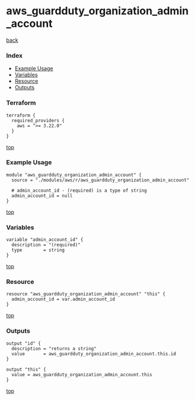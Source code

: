 # aws_guardduty_organization_admin_account

[back](../aws.md)

### Index

- [Example Usage](#example-usage)
- [Variables](#variables)
- [Resource](#resource)
- [Outputs](#outputs)

### Terraform

```hcl
terraform {
  required_providers {
    aws = ">= 3.22.0"
  }
}
```

[top](#index)

### Example Usage

```hcl
module "aws_guardduty_organization_admin_account" {
  source = "./modules/aws/r/aws_guardduty_organization_admin_account"

  # admin_account_id - (required) is a type of string
  admin_account_id = null
}
```

[top](#index)

### Variables

```hcl
variable "admin_account_id" {
  description = "(required)"
  type        = string
}
```

[top](#index)

### Resource

```hcl
resource "aws_guardduty_organization_admin_account" "this" {
  admin_account_id = var.admin_account_id
}
```

[top](#index)

### Outputs

```hcl
output "id" {
  description = "returns a string"
  value       = aws_guardduty_organization_admin_account.this.id
}

output "this" {
  value = aws_guardduty_organization_admin_account.this
}
```

[top](#index)